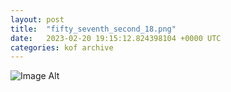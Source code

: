 ```yaml
---
layout:	post
title:	"fifty_seventh_second_18.png"
date:	2023-02-20 19:15:12.824398104 +0000 UTC
categories:	kof archive
---
```


![Image Alt](https://k0f.github.io/assets/fifty_seventh_second_18.png)